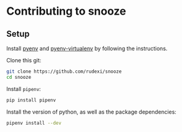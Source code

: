 # Contributing to snooze

## Setup

Install [pyenv](https://github.com/pyenv/pyenv) and [pyenv-virtualenv](https://github.com/pyenv/pyenv-virtualenv)
by following the instructions.

Clone this git:
```bash
git clone https://github.com/rudexi/snooze
cd snooze
```

Install `pipenv`:
```bash
pip install pipenv
```

Install the version of python, as well as the package dependencies:
```bash
pipenv install --dev
```
